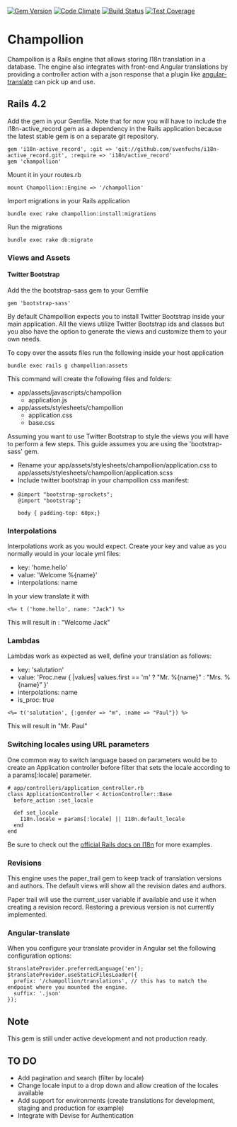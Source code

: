[![Gem Version](https://badge.fury.io/rb/champollion.svg)][badge]
[![Code Climate](https://codeclimate.com/github/tzumby/champollion/badges/gpa.svg)][codeclimate]
[![Build Status](https://travis-ci.org/tzumby/champollion.svg?branch=master)][travis]
[![Test Coverage](https://codeclimate.com/github/tzumby/champollion/badges/coverage.svg)][codecoverage]

[travis]: https://travis-ci.org/tzumby/champollion
[codeclimate]: https://codeclimate.com/github/tzumby/champollion
[codecoverage]: https://codeclimate.com/github/tzumby/champollion/coverage
[badge]: http://badge.fury.io/rb/champollion


# Champollion
Champollion is a Rails engine that allows storing I18n translation in a database. The engine also integrates with front-end Angular translations by providing a controller action with a json response that a plugin like  [angular-translate](https://github.com/angular-translate/angular-translate "Angular Translate")  can pick up and use.

## Rails 4.2

Add the gem in your Gemfile. Note that for now you will have to include the i18n-active_record gem as a dependency in the Rails application because the latest stable gem is on a separate git repository.

```
gem 'i18n-active_record', :git => 'git://github.com/svenfuchs/i18n-active_record.git', :require => 'i18n/active_record'
gem 'champollion'
```

Mount it in your routes.rb

```
mount Champollion::Engine => '/champollion'
```

Import migrations in your Rails application

```
bundle exec rake champollion:install:migrations
```

Run the migrations

```
bundle exec rake db:migrate
```

### Views and Assets

#### Twitter Bootstrap
Add the the bootstrap-sass gem to your Gemfile

```
gem 'bootstrap-sass'
```

By default Champollion expects you to install Twitter Bootstrap inside your main application. All the views utilize Twitter Bootstrap ids and classes but you also have the option to generate the views and customize them to your own needs. 

To copy over the assets files run the following inside your host application

```
bundle exec rails g champollion:assets
```

This command will create the following files and folders:

* app/assets/javascripts/champollion
  * application.js
* app/assets/stylesheets/champollion
  * application.css
  * base.css

Assuming you want to use Twitter Bootstrap to style the views you will have to perform a few steps. This guide assumes you are using the 'bootstrap-sass' gem. 

* Rename your app/assets/stylesheets/champollion/application.css to app/assets/stylesheets/champollion/application.scss
* Include twitter bootstrap in your champollion css manifest:
* 
  ```
  @import "bootstrap-sprockets";
  @import "bootstrap";
  
  body { padding-top: 60px;}
  ```

### Interpolations
Interpolations work as you would expect. Create your key and value as you normally would in your locale yml files:

* key: 'home.hello'
* value: 'Welcome %{name}'
* interpolations: name

In your view translate it with 

```
<%= t ('home.hello', name: "Jack") %>
```

This will result in : "Welcome Jack"

### Lambdas
Lambdas work as expected as well, define your translation as follows:

* key: 'salutation'
* value: 'Proc.new { |values| values.first == 'm' ? "Mr. %{name}" : "Mrs. %{name}" }'
* interpolations: name
* is_proc: true


```
<%= t('salutation', {:gender => "m", :name => "Paul"}) %>
```

This will result in "Mr. Paul"


### Switching locales using URL parameters
One common way to switch language based on parameters would be to create an Application controller before filter that sets the locale according to a params[:locale] parameter. 

```
# app/controllers/application_controller.rb
class ApplicationController < ActionController::Base
  before_action :set_locale
 
  def set_locale
    I18n.locale = params[:locale] || I18n.default_locale
  end
end
```

Be sure to check out the [official Rails docs on I18n](http://guides.rubyonrails.org/i18n.html#setting-the-locale-from-the-url-params) for more examples. 

### Revisions
This engine uses the paper_trail gem to keep track of translation versions and authors. The default views will show all the revision dates and authors.

Paper trail will use the current_user variable if available and use it when creating a revision record. Restoring a previous version is not currently implemented.

### Angular-translate
When you configure your translate provider in Angular set the following configuration options:

```
$translateProvider.preferredLanguage('en');
$translateProvider.useStaticFilesLoader({
  prefix: '/champollion/translations', // this has to match the endpoint where you mounted the engine.  
  suffix: '.json'    
});
```

## Note
This gem is still under active development and not production ready.

## TO DO

* Add pagination and search (filter by locale)
* Change locale input to a drop down and allow creation of the locales available
* Add support for environments (create translations for development, staging and production for example)
* Integrate with Devise for Authentication
